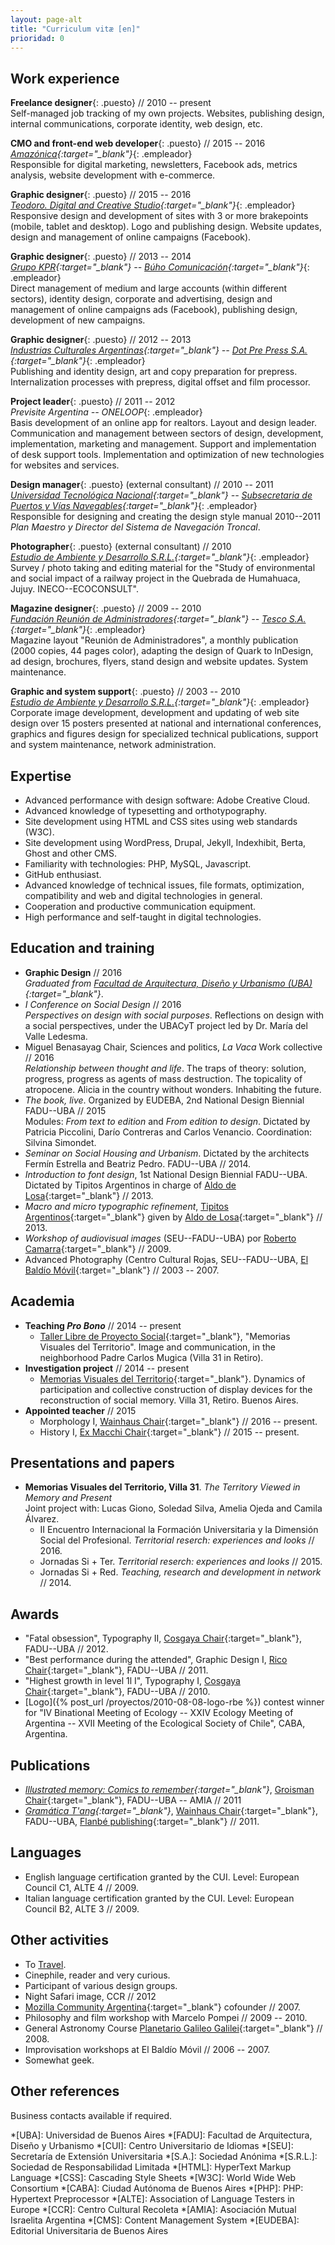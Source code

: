 ```yaml
---
layout: page-alt
title: "Curriculum vitæ [en]"
prioridad: 0
---
```


## Work experience
**Freelance designer**{: .puesto} // 2010 -- present  
Self-managed job tracking of my own projects. Websites, publishing design, internal communications, corporate identity, web design, etc.  

**CMO and front-end web developer**{: .puesto} // 2015 -- 2016  
*[Amazónica](http://www.amazonica.com.ar){:target="_blank"}*{: .empleador}  
Responsible for digital marketing, newsletters, Facebook ads, metrics analysis, website development with e-commerce.  

**Graphic designer**{: .puesto} // 2015 -- 2016  
*[Teodoro. Digital and Creative Studio](http://mundoteodoro.com){:target="_blank"}*{: .empleador}  
Responsive design and development of sites with 3 or more brakepoints (mobile, tablet and desktop). Logo and publishing design. Website updates, design and management of online campaigns (Facebook).  

**Graphic designer**{: .puesto} // 2013 -- 2014  
*[Grupo KPR](http://www.kpr.com.ar){:target="_blank"} -- [Búho Comunicación](http://www.buhocomunicacion.com.ar){:target="_blank"}*{: .empleador}  
Direct management of medium and large accounts (within different sectors), identity design, corporate and advertising, design and management of online campaigns ads (Facebook), publishing design, development of new campaigns.  

**Graphic designer**{: .puesto} // 2012 -- 2013  
*[Industrias Culturales Argentinas](http://www.industriasculturalesargentinas.org){:target="_blank"} -- [Dot Pre Press S.A.](http://dotprepress.com){:target="_blank"}*{: .empleador}  
Publishing and identity design, art and copy preparation for prepress. Internalization processes with prepress, digital offset and film processor.  

**Project leader**{: .puesto} // 2011 -- 2012  
*Previsite Argentina -- ONELOOP*{: .empleador}  
Basis development of an online app for realtors. Layout and design leader. Communication and management between sectors of design, development, implementation, marketing and management. Support and implementation of desk support tools. Implementation and optimization of new technologies for websites and services.  

**Design manager**{: .puesto} (external consultant) // 2010 -- 2011  
*[Universidad Tecnológica Nacional](http://www.utn.edu.ar){:target="_blank"} -- [Subsecretaria de Puertos y Vías Navegables](http://www.sspyvn.gov.ar){:target="_blank"}*{: .empleador}  
Responsible for designing and creating the design style manual 2010--2011 *Plan Maestro y Director del Sistema de Navegación Troncal*.  

**Photographer**{: .puesto} (external consultant) // 2010  
*[Estudio de Ambiente y Desarrollo S.R.L.](http://estudioayd.com.ar){:target="_blank"}*{: .empleador}  
Survey / photo taking and editing material for the "Study of environmental and social impact of a railway project in the Quebrada de Humahuaca, Jujuy. INECO--ECOCONSULT".  

**Magazine designer**{: .puesto} // 2009 -- 2010  
*[Fundación Reunión de Administradores](http://www.reunion-adm.com){:target="_blank"} -- [Tesco S.A.](http://www.fra.org.ar/tesco.asp){:target="_blank"}*{: .empleador}  
Magazine layout "Reunión de Administradores", a monthly publication (2000 copies, 44 pages color), adapting the design of Quark to InDesign, ad design, brochures, flyers, stand design and website updates. System maintenance.

<!-- **Junior designer**{: .puesto} // 2006 -- 2008  
*Bepinel Regalos*{: .empleador}  
Shopping bags and labels design; photos for business calendars. -->

**Graphic and system support**{: .puesto} // 2003 -- 2010  
*[Estudio de Ambiente y Desarrollo S.R.L.](http://estudioayd.com.ar){:target="_blank"}*{: .empleador}  
Corporate image development, development and updating of web site design over 15 posters presented at national and international conferences, graphics and figures design for specialized technical publications, support and system maintenance, network administration.  

## Expertise
- Advanced performance with design software: Adobe Creative Cloud.
- Advanced knowledge of typesetting and <span title="Orthotypography is the aspect of typography that defines the meaning and rightful usage of typographic signs, notably punctuation marks, and elements of layout such as flush margins and indentation.">orthotypography</span>.
- Site development using HTML and CSS sites using web standards (W3C).
- Site development using WordPress, Drupal, Jekyll, Indexhibit, Berta, Ghost and other CMS.
- Familiarity with technologies: PHP, MySQL, Javascript.
- GitHub enthusiast.
- Advanced knowledge of technical issues, file formats, optimization, compatibility and web and digital technologies in general.
- Cooperation and productive communication equipment.
- High performance and self-taught in digital technologies.

## Education and training
- **Graphic Design** // 2016  
*Graduated from [Facultad de Arquitectura, Diseño y Urbanismo (UBA)](http://www.fadu.uba.ar){:target="_blank"}*.
- *I Conference on Social Design* // 2016  
*Perspectives on design with social purposes*. Reflections on design with a social perspectives, under the UBACyT project led by Dr. María del Valle Ledesma.
- Miguel Benasayag Chair, Sciences and politics, *La Vaca* Work collective // 2016  
*Relationship between thought and life*. The traps of theory: solution, progress, progress as agents of mass destruction. The topicality of atropocene. Alicia in the country without wonders. Inhabiting the future.
- *The book, live*. Organized by EUDEBA, 2nd National Design Biennial FADU--UBA // 2015  
Modules: *From text to edition* and *From edition to design*. Dictated by Patricia Piccolini, Darío Contreras and Carlos Venancio. Coordination: Silvina Simondet.
- *Seminar on Social Housing and Urbanism*. Dictated by the architects Fermín Estrella and Beatriz Pedro. FADU--UBA // 2014.
- *Introduction to font design*, 1st National Design Biennial FADU--UBA. Dictated by Tipitos Argentinos in charge of [Aldo de Losa](http://www.cdt-uba.org/index.php?option=com_content&view=article&id=150:cv-de-losa&catid=42:cv-profesores&Itemid=75){:target="_blank"} // 2013.
- *Macro and micro typographic refinement*, [Tipitos Argentinos](http://www.tipitosargentinos.com.ar){:target="_blank"} given by [Aldo de Losa](http://www.cdt-uba.org/index.php?option=com_content&view=article&id=150:cv-de-losa&catid=42:cv-profesores&Itemid=75){:target="_blank"} // 2013.
- *Workshop of audiovisual images* (SEU--FADU--UBA) por [Roberto Camarra](http://robertocamarra.blogspot.com){:target="_blank"} // 2009.
- Advanced Photography (Centro Cultural Rojas, SEU--FADU--UBA, [El Baldío Móvil](http://www.elbaldiomovil.com.ar){:target="_blank"} // 2003 -- 2007.

## Academia
- **Teaching *Pro Bono*** // 2014 -- present  
	- [Taller Libre de Proyecto Social](http://www.tlps.com.ar){:target="_blank"}, "Memorias Visuales del Territorio". Image and communication, in the neighborhood Padre Carlos Mugica (Villa 31 in Retiro).
- **Investigation project** // 2014 -- present  
	- [Memorias Visuales del Territorio](http://www.fadu.uba.ar/investigacion/proyec_piamyc02){:target="_blank"}. Dynamics of participation and collective construction of display devices for the reconstruction of social memory. Villa 31, Retiro. Buenos Aires.
- **Appointed teacher** // 2015
	- Morphology I, [Wainhaus Chair](http://www.morfologiawainhaus.com.ar){:target="_blank"} // 2016 -- present.
	- History I, [Ex Macchi Chair](https://www.facebook.com/catedramacchihistoria1){:target="_blank"} // 2015 -- present.

## Presentations and papers
- **Memorias Visuales del Territorio, Villa 31**. *The Territory Viewed in Memory and Present*  
Joint project with: Lucas Giono, Soledad Silva, Amelia Ojeda and Camila Álvarez.  
	- II Encuentro Internacional la Formación Universitaria y la Dimensión Social del Profesional. *Territorial reserch: experiences and looks* // 2016.  
	- Jornadas Si + Ter. *Territorial reserch: experiences and looks* // 2015.  
	- Jornadas Si + Red. *Teaching, research and development in network* // 2014.  

## Awards
- "Fatal obsession", Typography II, [Cosgaya Chair](http://www.catedracosgaya.com.ar){:target="_blank"}, FADU--UBA // 2012.
- "Best performance during the attended", Graphic Design I, [Rico Chair](http://www.catedrarico.com.ar){:target="_blank"}, FADU--UBA // 2011.
- "Highest growth in level 1l I", Typography I, [Cosgaya Chair](http://www.catedracosgaya.com.ar){:target="_blank"}, FADU--UBA // 2010.
- [Logo]({% post_url /proyectos/2010-08-08-logo-rbe %}) contest winner for "IV Binational Meeting of Ecology -- XXIV Ecology Meeting of Argentina -- XVII Meeting of the Ecological Society of Chile", CABA, Argentina.

## Publications
- *[Illustrated memory: Comics to remember](https://issuu.com/ek-cultura/docs/memoria-ilustrada-hoja_por_hoja-baja?e=0){:target="_blank"}*, [Groisman Chair](http://www.fadu.uba.ar/sitios/catedras/groisman){:target="_blank"}, FADU--UBA -- AMIA // 2011
- *[Gramática T'ang](http://issuu.com/flanbe/docs/tangram__trailer_issue/1){:target="_blank"}*, [Wainhaus Chair](http://www.morfologiawainhaus.com.ar){:target="_blank"}, FADU--UBA, [Flanbé publishing](http://www.flanbe.com.ar){:target="_blank"} // 2011.

## Languages
- English language certification granted by the CUI. Level: European Council C1, ALTE 4 // 2009.
- Italian language certification granted by the CUI. Level: European Council B2, ALTE 3 // 2009.

## Other activities
- To [Travel](https://goo.gl/3Jk8tJ).
- Cinephile, reader and very curious.
- Participant of various design groups.
- Night Safari image, CCR // 2012
- [Mozilla Community Argentina](https://www.facebook.com/mozilla.ar){:target="_blank"} cofounder // 2007.
- Philosophy and film workshop with Marcelo Pompei // 2009 -- 2010.
- General Astronomy Course [Planetario Galileo Galilei](http://www.planetario.gov.ar){:target="_blank"} // 2008.
- Improvisation workshops at El Baldío Móvil // 2006 -- 2007.
- Somewhat geek.

## Other references
Business contacts available if required.

*[UBA]: Universidad de Buenos Aires
*[FADU]: Facultad de Arquitectura, Diseño y Urbanismo
*[CUI]: Centro Universitario de Idiomas
*[SEU]: Secretaría de Extensión Universitaria
*[S.A.]: Sociedad Anónima
*[S.R.L.]: Sociedad de Responsabilidad Limitada
*[HTML]: HyperText Markup Language
*[CSS]: Cascading Style Sheets
*[W3C]: World Wide Web Consortium
*[CABA]: Ciudad Autónoma de Buenos Aires
*[PHP]: PHP: Hypertext Preprocessor
*[ALTE]: Association of Language Testers in Europe
*[CCR]: Centro Cultural Recoleta
*[AMIA]: Asociación Mutual Israelita Argentina
*[CMS]: Content Management System
*[EUDEBA]: Editorial Universitaria de Buenos Aires

